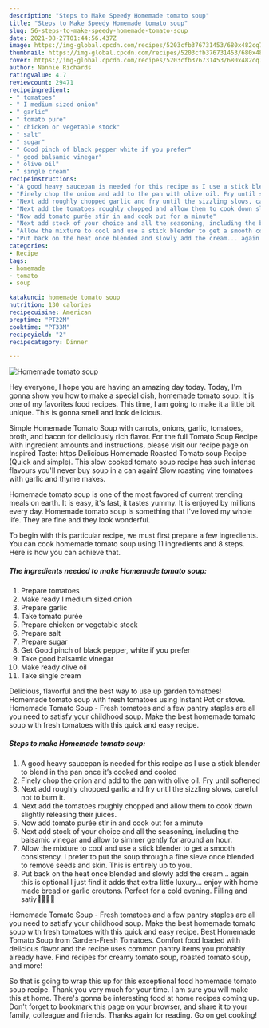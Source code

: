 ```yaml
---
description: "Steps to Make Speedy Homemade tomato soup"
title: "Steps to Make Speedy Homemade tomato soup"
slug: 56-steps-to-make-speedy-homemade-tomato-soup
date: 2021-08-27T01:44:56.437Z
image: https://img-global.cpcdn.com/recipes/5203cfb376731453/680x482cq70/homemade-tomato-soup-recipe-main-photo.jpg
thumbnail: https://img-global.cpcdn.com/recipes/5203cfb376731453/680x482cq70/homemade-tomato-soup-recipe-main-photo.jpg
cover: https://img-global.cpcdn.com/recipes/5203cfb376731453/680x482cq70/homemade-tomato-soup-recipe-main-photo.jpg
author: Nannie Richards
ratingvalue: 4.7
reviewcount: 29471
recipeingredient:
- " tomatoes"
- " I medium sized onion"
- " garlic"
- " tomato pure"
- " chicken or vegetable stock"
- " salt"
- " sugar"
- " Good pinch of black pepper white if you prefer"
- " good balsamic vinegar"
- " olive oil"
- " single cream"
recipeinstructions:
- "A good heavy saucepan is needed for this recipe as I use a stick blender to blend in the pan once it’s cooked and cooled"
- "Finely chop the onion and add to the pan with olive oil. Fry until softened"
- "Next add roughly chopped garlic and fry until the sizzling slows, careful not to burn it."
- "Next add the tomatoes roughly chopped and allow them to cook down slightly releasing their juices."
- "Now add tomato purée stir in and cook out for a minute"
- "Next add stock of your choice and all the seasoning, including the balsamic vinegar and allow to simmer gently for around an hour."
- "Allow the mixture to cool and use a stick blender to get a smooth consistency. I prefer to put the soup through a fine sieve once blended to remove seeds and skin. This is entirely up to you."
- "Put back on the heat once blended and slowly add the cream... again this is optional I just find it adds that extra little luxury... enjoy with home made bread or garlic croutons. Perfect for a cold evening. Filling and satiy👌🏼👌🏼"
categories:
- Recipe
tags:
- homemade
- tomato
- soup

katakunci: homemade tomato soup 
nutrition: 130 calories
recipecuisine: American
preptime: "PT22M"
cooktime: "PT33M"
recipeyield: "2"
recipecategory: Dinner

---
```



![Homemade tomato soup](https://img-global.cpcdn.com/recipes/5203cfb376731453/680x482cq70/homemade-tomato-soup-recipe-main-photo.jpg)

Hey everyone, I hope you are having an amazing day today. Today, I'm gonna show you how to make a special dish, homemade tomato soup. It is one of my favorites food recipes. This time, I am going to make it a little bit unique. This is gonna smell and look delicious.

Simple Homemade Tomato Soup with carrots, onions, garlic, tomatoes, broth, and bacon for deliciously rich flavor. For the full Tomato Soup Recipe with ingredient amounts and instructions, please visit our recipe page on Inspired Taste: https Delicious Homemade Roasted Tomato soup Recipe (Quick and simple). This slow cooked tomato soup recipe has such intense flavours you&#39;ll never buy soup in a can again! Slow roasting vine tomatoes with garlic and thyme makes.

Homemade tomato soup is one of the most favored of current trending meals on earth. It is easy, it's fast, it tastes yummy. It is enjoyed by millions every day. Homemade tomato soup is something that I've loved my whole life. They are fine and they look wonderful.


To begin with this particular recipe, we must first prepare a few ingredients. You can cook homemade tomato soup using 11 ingredients and 8 steps. Here is how you can achieve that.

<!--inarticleads1-->

##### The ingredients needed to make Homemade tomato soup:

1. Prepare  tomatoes
1. Make ready  I medium sized onion
1. Prepare  garlic
1. Take  tomato purée
1. Prepare  chicken or vegetable stock
1. Prepare  salt
1. Prepare  sugar
1. Get  Good pinch of black pepper, white if you prefer
1. Take  good balsamic vinegar
1. Make ready  olive oil
1. Take  single cream


Delicious, flavorful and the best way to use up garden tomatoes! Homemade tomato soup with fresh tomatoes using Instant Pot or stove. Homemade Tomato Soup - Fresh tomatoes and a few pantry staples are all you need to satisfy your childhood soup. Make the best homemade tomato soup with fresh tomatoes with this quick and easy recipe. 

<!--inarticleads2-->

##### Steps to make Homemade tomato soup:

1. A good heavy saucepan is needed for this recipe as I use a stick blender to blend in the pan once it’s cooked and cooled
1. Finely chop the onion and add to the pan with olive oil. Fry until softened
1. Next add roughly chopped garlic and fry until the sizzling slows, careful not to burn it.
1. Next add the tomatoes roughly chopped and allow them to cook down slightly releasing their juices.
1. Now add tomato purée stir in and cook out for a minute
1. Next add stock of your choice and all the seasoning, including the balsamic vinegar and allow to simmer gently for around an hour.
1. Allow the mixture to cool and use a stick blender to get a smooth consistency. I prefer to put the soup through a fine sieve once blended to remove seeds and skin. This is entirely up to you.
1. Put back on the heat once blended and slowly add the cream... again this is optional I just find it adds that extra little luxury... enjoy with home made bread or garlic croutons. Perfect for a cold evening. Filling and satiy👌🏼👌🏼


Homemade Tomato Soup - Fresh tomatoes and a few pantry staples are all you need to satisfy your childhood soup. Make the best homemade tomato soup with fresh tomatoes with this quick and easy recipe. Best Homemade Tomato Soup from Garden-Fresh Tomatoes. Comfort food loaded with delicious flavor and the recipe uses common pantry items you probably already have. Find recipes for creamy tomato soup, roasted tomato soup, and more! 

So that is going to wrap this up for this exceptional food homemade tomato soup recipe. Thank you very much for your time. I am sure you will make this at home. There's gonna be interesting food at home recipes coming up. Don't forget to bookmark this page on your browser, and share it to your family, colleague and friends. Thanks again for reading. Go on get cooking!
